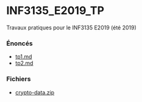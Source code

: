 # INF3135_E2019_TP
Travaux pratiques pour le INF3135 E2019 (été 2019)

### Énoncés
+ [tp1.md](https://github.com/guyfrancoeur/INF3135_E2019_TP/blob/master/tp1.md)
+ [tp2.md](https://github.com/guyfrancoeur/INF3135_E2019_TP/blob/master/tp2.md)

### Fichiers
+ [crypto-data.zip](https://github.com/guyfrancoeur/INF3135_E2019_TP/raw/master/crypto-data.zip)
